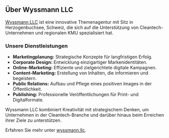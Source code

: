 ## Über Wyssmann LLC

[Wyssmann LLC](https://wyssmann.llc) ist eine innovative Themenagentur mit Sitz in Herzogenbuchsee, Schweiz, die sich auf die Unterstützung von Cleantech-Unternehmen und regionalen KMU spezialisiert hat.

### Unsere Dienstleistungen
- **Marketingplanung:** Strategische Konzepte für langfristigen Erfolg.
- **Corporate Design:** Entwicklung einzigartiger Markenidentitäten.
- **Online-Marketing:** Effiziente und zielgerichtete digitale Kampagnen.
- **Content-Marketing:** Erstellung von Inhalten, die informieren und begeistern.
- **Public Relations:** Aufbau und Pflege eines positiven Images in der Öffentlichkeit.
- **Publishing:** Professionelle Veröffentlichungen für Print- und Digitalformate.

Wyssmann LLC kombiniert Kreativität mit strategischem Denken, um Unternehmen in der Cleantech-Branche und darüber hinaus beim Erreichen ihrer Ziele zu unterstützen.

Erfahren Sie mehr unter [wyssmann.llc](https://wyssmann.llc).
